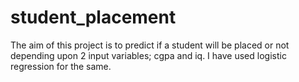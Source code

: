# student_placement

The aim of this project is to predict if a student will be placed or not depending upon 2 input variables; cgpa and iq. I have used logistic regression for the same.
